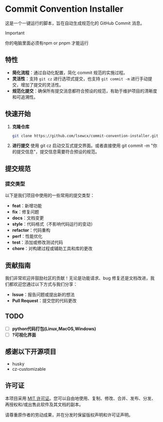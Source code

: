 # Commit Convention Installer

这是一个一键运行的脚本，旨在自动生成规范化的 GitHub Commit 消息。
> [!IMPORTANT]
> 你的电脑里面必须有npm or pnpm 才能运行

## 特性

- **简化流程**：通过自动化配置，简化 commit 规范的实施过程。
- **灵活性**：支持 `git cz` 进行选项式提交，也支持 `git commit -m` 进行手动提交，增加了提交的灵活性。
- **规范化提交**：确保所有提交消息都符合预设的规范，有助于维护项目的清晰度和可追溯性。

## 快速开始

1. **克隆仓库**

   ```bash
   git clone https://github.com/lsewcx/commit-convention-installer.git
2. **进行提交**
    使用 git cz 启动交互式提交界面。或者直接使用 git commit -m "你的提交信息"，提交信息需要符合预设的规范。
## 提交规范
### 提交类型

以下是我们项目中使用的一些常用的提交类型：

- **feat**：新增功能
- **fix**：修复问题
- **docs**：文档变更
- **style**：代码格式（不影响代码运行的变动）
- **refactor**：代码重构
- **perf**：性能优化
- **test**：添加或修改测试代码
- **chore**：对构建过程或辅助工具和库的更改

## 贡献指南

我们非常欢迎并鼓励社区的贡献！无论是功能请求、bug 修复还是文档改进，我们都欢迎您通过以下方式与我们分享：

- **Issue**：报告问题或提出新的想法
- **Pull Request**：提交您的代码更改

## TODO
- [ ] **python代码打包(Linux,MacOS,Windows)**
- [ ] **?可视化界面**

## 感谢以下开源项目
- husky
- cz-customizable

## 许可证

本项目采用 [MIT 许可证](https://opensource.org/licenses/MIT)。您可以自由地使用、复制、修改、合并、发布、分发、再授权和/或出售此软件及其文档的副本。

请尊重原作者的劳动成果，并在分发时保留版权声明和许可证声明。


